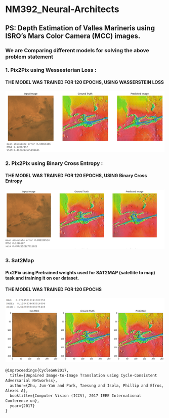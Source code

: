 # NM392_Neural-Architects
## PS: Depth Estimation of Valles Marineris using ISRO’s Mars Color Camera (MCC) images.
### We are Comparing different models for solving the above problem statement
### 1. Pix2Pix using Wessesterian Loss :
#### THE MODEL WAS TRAINED FOR 120 EPOCHS, USING WASSERSTEIN LOSS
![OUTPUT](https://github.com/ArjunPukale/SIH2020_NM392/blob/master/Images/Pix2pix%20Wloss.png)
### 2. Pix2Pix using Binary Cross Entropy :
#### THE MODEL WAS TRAINED FOR 120 EPOCHS, USING Binary Cross Entropy
![OUTPUT](https://github.com/ArjunPukale/SIH2020_NM392/blob/master/Images/Pix2pixBCE.PNG)
### 3. Sat2Map
#### Pix2Pix using Pretrained weights used for SAT2MAP (satellite to map) task and training it on our dataset.
#### THE MODEL WAS TRAINED FOR 120 EPOCHS
![OUTPUT](https://github.com/ArjunPukale/SIH2020_NM392/blob/master/Images/Sat2map.png)


```
@inproceedings{CycleGAN2017,
  title={Unpaired Image-to-Image Translation using Cycle-Consistent Adversarial Networkss},
  author={Zhu, Jun-Yan and Park, Taesung and Isola, Phillip and Efros, Alexei A},
  booktitle={Computer Vision (ICCV), 2017 IEEE International Conference on},
  year={2017}
}
```
